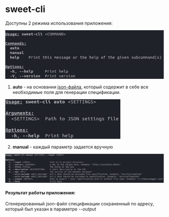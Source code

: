 # sweet-cli

Доступны 2 режима использования приложения:

![commands](./images/commands.png)

1. **auto** - на основании [json-файла](settings-json.md), который содержит в себе все необходимые поля для генерации спецификации. 

![auto](./images/auto.png)

2. **manual** - каждый параметр задается вручную 

![manual](./images/manual.png)

#### Результат работы приложения: ###

Сгенерированный json-файл спецификации сохраненный по адресу, который был указан в параметре *--output*

